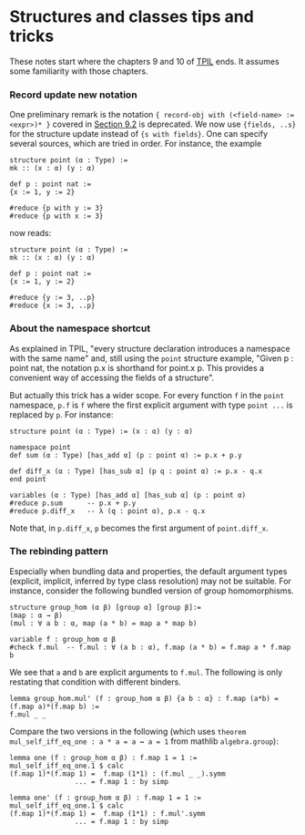 # Structures and classes tips and tricks

These notes start where the chapters 9 and 10 of 
[TPIL](https://leanprover.github.io/theorem_proving_in_lean/structures_and_records.html) ends. 
It assumes some familiarity with those chapters.


### Record update new notation ###

One preliminary remark is the notation
`{ record-obj with (<field-name> := <expr>)* }` covered in 
[Section 9.2](https://leanprover.github.io/theorem_proving_in_lean/structures_and_records.html#objects)
is deprecated. We now use `{fields, ..s}` for the structure update
instead of `{s with fields}`. One can specify several sources, which are
tried in order. For instance, the example 

```lean
structure point (α : Type) :=
mk :: (x : α) (y : α)

def p : point nat :=
{x := 1, y := 2}

#reduce {p with y := 3}
#reduce {p with x := 3}
```

now reads:

```lean
structure point (α : Type) :=
mk :: (x : α) (y : α)

def p : point nat :=
{x := 1, y := 2}

#reduce {y := 3, ..p}
#reduce {x := 3, ..p}
```

### About the namespace shortcut ###

As explained in TPIL, "every structure declaration introduces a namespace with the same name" and, still using the `point` structure example, "Given p : point nat, the notation p.x is shorthand for point.x p. This provides a convenient way of accessing the fields of a structure".

But actually this trick has a wider scope. For every function `f` in the
`point` namespace, `p.f` is `f` where the first explicit argument with
type `point ...` is replaced by `p`. For instance:

```lean
structure point (α : Type) := (x : α) (y : α)

namespace point
def sum (α : Type) [has_add α] (p : point α) := p.x + p.y

def diff_x (α : Type) [has_sub α] (p q : point α) := p.x - q.x
end point

variables (α : Type) [has_add α] [has_sub α] (p : point α)
#reduce p.sum      -- p.x + p.y
#reduce p.diff_x   -- λ (q : point α), p.x - q.x
```

Note that, in `p.diff_x`, `p` becomes the first argument of
`point.diff_x`.


### The rebinding pattern ###

Especially when bundling data and properties, the default argument types
(explicit, implicit, inferred by type class resolution) may not be
suitable. For instance, consider the following bundled version of group
homomorphisms.

```lean
structure group_hom (α β) [group α] [group β]:=
(map : α → β)
(mul : ∀ a b : α, map (a * b) = map a * map b)

variable f : group_hom α β 
#check f.mul  -- f.mul : ∀ (a b : α), f.map (a * b) = f.map a * f.map b
```

We see that `a` and `b` are explicit arguments to `f.mul`. The following 
is only restating that condition with different binders.

```lean
lemma group_hom.mul' (f : group_hom α β) {a b : α} : f.map (a*b) = (f.map a)*(f.map b) :=
f.mul _ _
```

Compare the two versions in the following (which uses 
`theorem mul_self_iff_eq_one : a * a = a ↔ a = 1` from mathlib
`algebra.group`):

```lean
lemma one (f : group_hom α β) : f.map 1 = 1 :=
mul_self_iff_eq_one.1 $ calc
(f.map 1)*(f.map 1) =  f.map (1*1) : (f.mul _ _).symm
                ... = f.map 1 : by simp
      
lemma one' (f : group_hom α β) : f.map 1 = 1 :=
mul_self_iff_eq_one.1 $ calc
(f.map 1)*(f.map 1) =  f.map (1*1) : f.mul'.symm
                ... = f.map 1 : by simp
```
